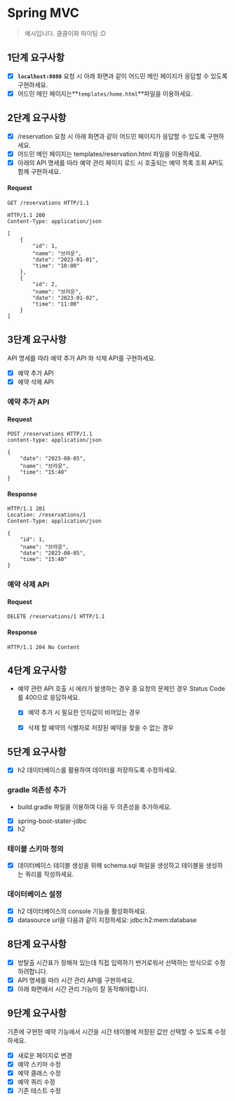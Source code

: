 # Spring MVC

> 예시입니다. 클클이화 파이팅 :D

## 1단계 요구사항

- [x] **`localhost:8080`** 요청 시 아래 화면과 같이 어드민 메인 페이지가 응답할 수 있도록 구현하세요.
- [x] 어드민 메인 페이지는**`templates/home.html`**파일을 이용하세요.

## 2단계 요구사항

- [x] /reservation 요청 시 아래 화면과 같이 어드민 페이지가 응답할 수 있도록 구현하세요.
- [x] 어드민 메인 페이지는 templates/reservation.html 파일을 이용하세요.
- [x] 아래의 API 명세를 따라 예약 관리 페이지 로드 시 호출되는 예약 목록 조회 API도 함께 구현하세요.

#### Request

```http request
GET /reservations HTTP/1.1
```

```http
HTTP/1.1 200 
Content-Type: application/json

[
    {
        "id": 1,
        "name": "브라운",
        "date": "2023-01-01",
        "time": "10:00"
    },
    {
        "id": 2,
        "name": "브라운",
        "date": "2023-01-02",
        "time": "11:00"
    }
]

```

## 3단계 요구사항

API 명세를 따라 예약 추가 API 와 삭제 API를 구현하세요.
- [x] 예약 추가 API
- [x] 예약 삭제 API

### 예약 추가 API

#### Request
```http request
POST /reservations HTTP/1.1
content-type: application/json

{
    "date": "2023-08-05",
    "name": "브라운",
    "time": "15:40"
}

```

#### Response
```http
HTTP/1.1 201 
Location: /reservations/1
Content-Type: application/json

{
    "id": 1,
    "name": "브라운",
    "date": "2023-08-05",
    "time": "15:40"
}

```

### 예약 삭제 API

#### Request

```http request
DELETE /reservations/1 HTTP/1.1
```

#### Response

```http
HTTP/1.1 204 No Content

```

## 4단계 요구사항

- 예약 관련 API 호출 시 에러가 발생하는 경우 중 요청의 문제인 경우 Status Code를 400으로 응답하세요.
  - [x] 예약 추가 시 필요한 인자값이 비어있는 경우
  - [x] 삭제 할 예약의 식별자로 저장된 예약을 찾을 수 없는 경우


## 5단계 요구사항
- [x] h2 데이터베이스를 활용하여 데이터를 저장하도록 수정하세요.

### gradle 의존성 추가
- build.gradle 파일을 이용하여 다음 두 의존성을 추가하세요.
 - [x] spring-boot-stater-jdbc
 - [x] h2

### 테이블 스키마 정의
- [x] 데이터베이스 테이블 생성을 위해 schema.sql 파일을 생성하고 테이블을 생성하는 쿼리를 작성하세요.

### 데이터베이스 설정
- [x] h2 데이터베이스의 console 기능을 활성화하세요.
- [x] datasource url을 다음과 같이 지정하세요: jdbc:h2:mem:database

## 8단계 요구사항

- [x] 방탈출 시간표가 정해져 있는데 직접 입력하기 번거로워서 선택하는 방식으로 수정하려합니다.
- [x] API 명세를 따라 시간 관리 API를 구현하세요.
- [x] 아래 화면에서 시간 관리 기능이 잘 동작해야합니다.

## 9단계 요구사항

기존에 구현한 예약 기능에서 시간을 시간 테이블에 저장된 값만 선택할 수 있도록 수정하세요.

- [x] 새로운 페이지로 변경
- [x] 예약 스키마 수정
- [x] 예약 클래스 수정
- [x] 예약 쿼리 수정
- [x] 기존 테스트 수정

